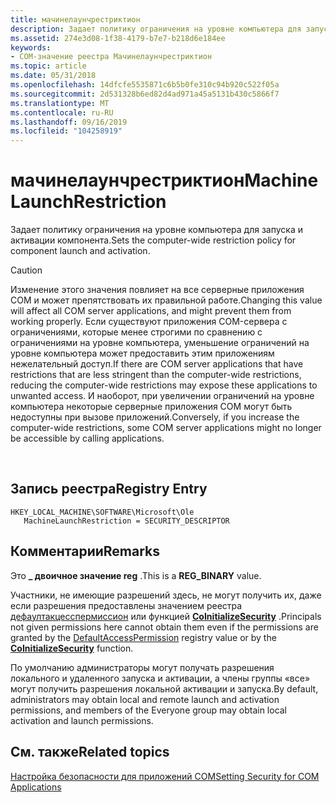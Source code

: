 ```yaml
---
title: мачинелаунчрестриктион
description: Задает политику ограничения на уровне компьютера для запуска и активации компонента.
ms.assetid: 274e3d08-1f38-4179-b7e7-b218d6e184ee
keywords:
- COM-значение реестра Мачинелаунчрестриктион
ms.topic: article
ms.date: 05/31/2018
ms.openlocfilehash: 14dfcfe5535871c6b5b0fe310c94b920c522f05a
ms.sourcegitcommit: 2d531328b6ed82d4ad971a45a5131b430c5866f7
ms.translationtype: MT
ms.contentlocale: ru-RU
ms.lasthandoff: 09/16/2019
ms.locfileid: "104258919"
---
```

# <a name="machinelaunchrestriction"></a><span data-ttu-id="bc09e-104">мачинелаунчрестриктион</span><span class="sxs-lookup"><span data-stu-id="bc09e-104">MachineLaunchRestriction</span></span>

<span data-ttu-id="bc09e-105">Задает политику ограничения на уровне компьютера для запуска и активации компонента.</span><span class="sxs-lookup"><span data-stu-id="bc09e-105">Sets the computer-wide restriction policy for component launch and activation.</span></span>

> [!Caution]  
> <span data-ttu-id="bc09e-106">Изменение этого значения повлияет на все серверные приложения COM и может препятствовать их правильной работе.</span><span class="sxs-lookup"><span data-stu-id="bc09e-106">Changing this value will affect all COM server applications, and might prevent them from working properly.</span></span> <span data-ttu-id="bc09e-107">Если существуют приложения COM-сервера с ограничениями, которые менее строгими по сравнению с ограничениями на уровне компьютера, уменьшение ограничений на уровне компьютера может предоставить этим приложениям нежелательный доступ.</span><span class="sxs-lookup"><span data-stu-id="bc09e-107">If there are COM server applications that have restrictions that are less stringent than the computer-wide restrictions, reducing the computer-wide restrictions may expose these applications to unwanted access.</span></span> <span data-ttu-id="bc09e-108">И наоборот, при увеличении ограничений на уровне компьютера некоторые серверные приложения COM могут быть недоступны при вызове приложений.</span><span class="sxs-lookup"><span data-stu-id="bc09e-108">Conversely, if you increase the computer-wide restrictions, some COM server applications might no longer be accessible by calling applications.</span></span>

 

## <a name="registry-entry"></a><span data-ttu-id="bc09e-109">Запись реестра</span><span class="sxs-lookup"><span data-stu-id="bc09e-109">Registry Entry</span></span>

```
HKEY_LOCAL_MACHINE\SOFTWARE\Microsoft\Ole
   MachineLaunchRestriction = SECURITY_DESCRIPTOR
```

## <a name="remarks"></a><span data-ttu-id="bc09e-110">Комментарии</span><span class="sxs-lookup"><span data-stu-id="bc09e-110">Remarks</span></span>

<span data-ttu-id="bc09e-111">Это **\_ двоичное значение reg** .</span><span class="sxs-lookup"><span data-stu-id="bc09e-111">This is a **REG\_BINARY** value.</span></span>

<span data-ttu-id="bc09e-112">Участники, не имеющие разрешений здесь, не могут получить их, даже если разрешения предоставлены значением реестра [дефаултакцесспермиссион](defaultaccesspermission.md) или функцией [**CoInitializeSecurity**](/windows/desktop/api/combaseapi/nf-combaseapi-coinitializesecurity) .</span><span class="sxs-lookup"><span data-stu-id="bc09e-112">Principals not given permissions here cannot obtain them even if the permissions are granted by the [DefaultAccessPermission](defaultaccesspermission.md) registry value or by the [**CoInitializeSecurity**](/windows/desktop/api/combaseapi/nf-combaseapi-coinitializesecurity) function.</span></span>

<span data-ttu-id="bc09e-113">По умолчанию администраторы могут получать разрешения локального и удаленного запуска и активации, а члены группы «все» могут получить разрешения локальной активации и запуска.</span><span class="sxs-lookup"><span data-stu-id="bc09e-113">By default, administrators may obtain local and remote launch and activation permissions, and members of the Everyone group may obtain local activation and launch permissions.</span></span>

## <a name="related-topics"></a><span data-ttu-id="bc09e-114">См. также</span><span class="sxs-lookup"><span data-stu-id="bc09e-114">Related topics</span></span>

<dl> <dt>

[<span data-ttu-id="bc09e-115">Настройка безопасности для приложений COM</span><span class="sxs-lookup"><span data-stu-id="bc09e-115">Setting Security for COM Applications</span></span>](setting-security-for-com-applications.md)
</dt> </dl>

 

 




